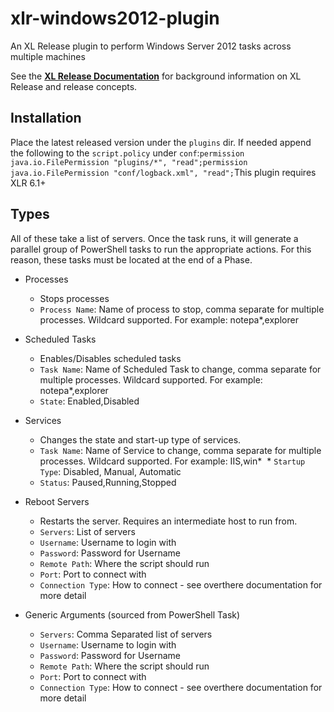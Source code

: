 # xlr-windows2012-plugin
An XL Release plugin to perform Windows Server 2012 tasks across multiple machines

See the **[XL Release Documentation](https://docs.xebialabs.com/xl-release/index.html)** for background information on XL Release and release concepts.

## Installation #
Place the latest released version under the `plugins` dir. If needed append the following to the `script.policy` under `conf`:```permission java.io.FilePermission "plugins/*", "read";permission java.io.FilePermission "conf/logback.xml", "read";```This plugin requires XLR 6.1+

## Types ##

All of these take a list of servers. Once the task runs, it will generate a parallel group of PowerShell tasks to run the appropriate actions. For this reason, these tasks must be located at the end of a Phase. 

+ Processes
  *  Stops processes
  * `Process Name`: Name of process to stop, comma separate for multiple processes. Wildcard supported. For example: notepa*,explorer

+ Scheduled Tasks
  *  Enables/Disables scheduled tasks
  * `Task Name`: Name of Scheduled Task to change, comma separate for multiple processes. Wildcard supported. For example: notepa*,explorer
  * `State`: Enabled,Disabled

+ Services
  * Changes the state and start-up type of services. 
  * `Task Name`: Name of Service to change, comma separate for multiple processes. Wildcard supported. For example: IIS,win*
  * `Startup Type`: Disabled, Manual, Automatic
  * `Status`: Paused,Running,Stopped
  
+ Reboot Servers
  * Restarts the server. Requires an intermediate host to run from. 
  * `Servers`: List of servers  
  * `Username`: Username to login with
  * `Password`: Password for Username
  * `Remote Path`: Where the script should run
  * `Port`: Port to connect with
  * `Connection Type`: How to connect - see overthere documentation for more detail
  
+ Generic Arguments (sourced from PowerShell Task)
  * `Servers`: Comma Separated list of servers  
  * `Username`: Username to login with
  * `Password`: Password for Username
  * `Remote Path`: Where the script should run
  * `Port`: Port to connect with
  * `Connection Type`: How to connect - see overthere documentation for more detail
